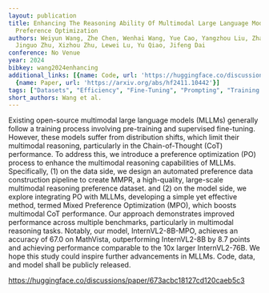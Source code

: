 ```yaml
---
layout: publication
title: Enhancing The Reasoning Ability Of Multimodal Large Language Models Via Mixed
  Preference Optimization
authors: Weiyun Wang, Zhe Chen, Wenhai Wang, Yue Cao, Yangzhou Liu, Zhangwei Gao,
  Jinguo Zhu, Xizhou Zhu, Lewei Lu, Yu Qiao, Jifeng Dai
conference: No Venue
year: 2024
bibkey: wang2024enhancing
additional_links: [{name: Code, url: 'https://huggingface.co/discussions/paper/673acbc18127cd120caeb5c3'},
  {name: Paper, url: 'https://arxiv.org/abs/hf2411.10442'}]
tags: ["Datasets", "Efficiency", "Fine-Tuning", "Prompting", "Training Techniques"]
short_authors: Wang et al.
---
```

Existing open-source multimodal large language models (MLLMs) generally follow a training process involving pre-training and supervised fine-tuning. However, these models suffer from distribution shifts, which limit their multimodal reasoning, particularly in the Chain-of-Thought (CoT) performance. To address this, we introduce a preference optimization (PO) process to enhance the multimodal reasoning capabilities of MLLMs. Specifically, (1) on the data side, we design an automated preference data construction pipeline to create MMPR, a high-quality, large-scale multimodal reasoning preference dataset. and (2) on the model side, we explore integrating PO with MLLMs, developing a simple yet effective method, termed Mixed Preference Optimization (MPO), which boosts multimodal CoT performance. Our approach demonstrates improved performance across multiple benchmarks, particularly in multimodal reasoning tasks. Notably, our model, InternVL2-8B-MPO, achieves an accuracy of 67.0 on MathVista, outperforming InternVL2-8B by 8.7 points and achieving performance comparable to the 10x larger InternVL2-76B. We hope this study could inspire further advancements in MLLMs. Code, data, and model shall be publicly released.

https://huggingface.co/discussions/paper/673acbc18127cd120caeb5c3